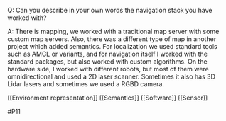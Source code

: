 Q: Can you describe in your own words the navigation stack you have worked with?

A: There is mapping, we worked with a traditional map server with some custom map servers. Also, there was a different type of map in another project which added semantics. For localization we used standard tools such as AMCL or variants, and for navigation itself I worked with the standard packages, but also worked with custom algorithms. On the hardware side, I worked with different robots, but most of them were omnidirectional and used a 2D laser scanner. Sometimes it also has 3D Lidar lasers and sometimes we used a RGBD camera.

[[Environment representation]]
[[Semantics]]
[[Software]]
[[Sensor]]

#P11 